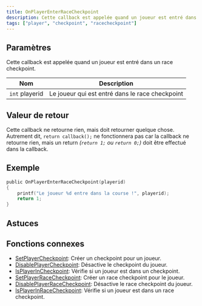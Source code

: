 ```yaml
---
title: OnPlayerEnterRaceCheckpoint
description: Cette callback est appelée quand un joueur est entré dans un race checkpoint.
tags: ["player", "checkpoint", "racecheckpoint"]
---
```


## Paramètres

Cette callback est appelée quand un joueur est entré dans un race checkpoint.

| Nom            | Description                                     |
| -------------- | ----------------------------------------------- |
| `int` playerid | Le joueur qui est entré dans le race checkpoint |

## Valeur de retour

Cette callback ne retourne rien, mais doit retourner quelque chose. Autrement dit, `return callback();` ne fonctionnera pas car la callback ne retourne rien, mais un return _(`return 1;` ou `return 0;`)_ doit être effectué dans la callback.

## Exemple

```c
public OnPlayerEnterRaceCheckpoint(playerid)
{
    printf("Le joueur %d entre dans la course !", playerid);
    return 1;
}
```

## Astuces

<TipNPCCallbacks />

## Fonctions connexes

- [SetPlayerCheckpoint](../functions/SetPlayerCheckpoint): Créer un checkpoint pour un joueur.
- [DisablePlayerCheckpoint](../functions/DisablePlayerCheckpoint): Désactive le checkpoint du joueur.
- [IsPlayerInCheckpoint](../functions/IsPlayerInCheckpoint): Vérifie si un joueur est dans un checkpoint.
- [SetPlayerRaceCheckpoint](../functions/SetPlayerRaceCheckpoint): Créer un race checkpoint pour le joueur.
- [DisablePlayerRaceCheckpoint](../functions/DisablePlayerRaceCheckpoint): Désactive le race checkpoint du joueur.
- [IsPlayerInRaceCheckpoint](../functions/IsPlayerInRaceCheckpoint): Vérifie si un joueur est dans un race checkpoint.
